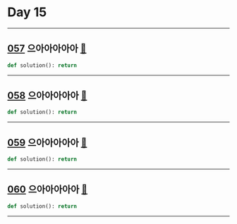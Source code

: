 # Day 15

---

## [057] 으아아아아아 [🔎][057]

>

```python
def solution(): return
```

---

## [058] 으아아아아아 [🔎][058]

>

```python
def solution(): return
```

---

## [059] 으아아아아아 [🔎][059]

>

```python
def solution(): return
```

---

## [060] 으아아아아아 [🔎][060]

>

```python
def solution(): return
```

---

[057]: https://school.programmers.co.kr/learn/courses/30/lessons/120858
[058]: https://school.programmers.co.kr/learn/courses/30/lessons/120859
[059]: https://school.programmers.co.kr/learn/courses/30/lessons/120860
[060]: https://school.programmers.co.kr/learn/courses/30/lessons/120861
